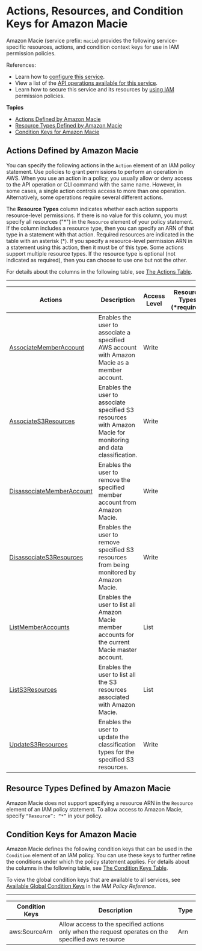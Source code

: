 # Actions, Resources, and Condition Keys for Amazon Macie<a name="list_amazonmacie"></a>

Amazon Macie \(service prefix: `macie`\) provides the following service\-specific resources, actions, and condition context keys for use in IAM permission policies\.

References:
+ Learn how to [configure this service](https://docs.aws.amazon.com//macie/latest/userguide/)\.
+ View a list of the [API operations available for this service](https://docs.aws.amazon.com//macie/1.0/APIReference/)\.
+ Learn how to secure this service and its resources by [using IAM](https://docs.aws.amazon.com//macie/latest/userguide/macie-access-control.html) permission policies\.

**Topics**
+ [Actions Defined by Amazon Macie](#amazonmacie-actions-as-permissions)
+ [Resource Types Defined by Amazon Macie](#amazonmacie-resources-for-iam-policies)
+ [Condition Keys for Amazon Macie](#amazonmacie-policy-keys)

## Actions Defined by Amazon Macie<a name="amazonmacie-actions-as-permissions"></a>

You can specify the following actions in the `Action` element of an IAM policy statement\. Use policies to grant permissions to perform an operation in AWS\. When you use an action in a policy, you usually allow or deny access to the API operation or CLI command with the same name\. However, in some cases, a single action controls access to more than one operation\. Alternatively, some operations require several different actions\.

The **Resource Types** column indicates whether each action supports resource\-level permissions\. If there is no value for this column, you must specify all resources \("\*"\) in the `Resource` element of your policy statement\. If the column includes a resource type, then you can specify an ARN of that type in a statement with that action\. Required resources are indicated in the table with an asterisk \(\*\)\. If you specify a resource\-level permission ARN in a statement using this action, then it must be of this type\. Some actions support multiple resource types\. If the resource type is optional \(not indicated as required\), then you can choose to use one but not the other\.

For details about the columns in the following table, see [The Actions Table](reference_policies_actions-resources-contextkeys.md#actions_table)\.


****  

| Actions | Description | Access Level | Resource Types \(\*required\) | Condition Keys | Dependent Actions | 
| --- | --- | --- | --- | --- | --- | 
|   [ AssociateMemberAccount ](https://docs.aws.amazon.com//macie/1.0/APIReference/API_AssociateMemberAccount.html)  | Enables the user to associate a specified AWS account with Amazon Macie as a member account\. | Write |  |  |  | 
|   [ AssociateS3Resources ](https://docs.aws.amazon.com//macie/1.0/APIReference/API_AssociateS3Resources.html)  | Enables the user to associate specified S3 resources with Amazon Macie for monitoring and data classification\. | Write |  |   [ aws:SourceArn ](#amazonmacie-aws_SourceArn)   |  | 
|   [ DisassociateMemberAccount ](https://docs.aws.amazon.com//macie/1.0/APIReference/API_DisassociateMemberAccount.html)  | Enables the user to remove the specified member account from Amazon Macie\. | Write |  |  |  | 
|   [ DisassociateS3Resources ](https://docs.aws.amazon.com//macie/1.0/APIReference/API_DisassociateS3Resources.html)  | Enables the user to remove specified S3 resources from being monitored by Amazon Macie\. | Write |  |   [ aws:SourceArn ](#amazonmacie-aws_SourceArn)   |  | 
|   [ ListMemberAccounts ](https://docs.aws.amazon.com//macie/1.0/APIReference/API_ListMemberAccounts.html)  | Enables the user to list all Amazon Macie member accounts for the current Macie master account\. | List |  |  |  | 
|   [ ListS3Resources ](https://docs.aws.amazon.com//macie/1.0/APIReference/API_ListS3Resources.html)  | Enables the user to list all the S3 resources associated with Amazon Macie\. | List |  |  |  | 
|   [ UpdateS3Resources ](https://docs.aws.amazon.com//macie/1.0/APIReference/API_UpdateS3Resources.html)  | Enables the user to update the classification types for the specified S3 resources\. | Write |  |   [ aws:SourceArn ](#amazonmacie-aws_SourceArn)   |  | 

## Resource Types Defined by Amazon Macie<a name="amazonmacie-resources-for-iam-policies"></a>

Amazon Macie does not support specifying a resource ARN in the `Resource` element of an IAM policy statement\. To allow access to Amazon Macie, specify `“Resource”: “*”` in your policy\.

## Condition Keys for Amazon Macie<a name="amazonmacie-policy-keys"></a>

Amazon Macie defines the following condition keys that can be used in the `Condition` element of an IAM policy\. You can use these keys to further refine the conditions under which the policy statement applies\. For details about the columns in the following table, see [The Condition Keys Table](reference_policies_actions-resources-contextkeys.md#context_keys_table)\.

To view the global condition keys that are available to all services, see [Available Global Condition Keys](reference_policies_condition-keys.html#AvailableKeys) in the *IAM Policy Reference*\.


****  

| Condition Keys | Description | Type | 
| --- | --- | --- | 
|   aws:SourceArn  | Allow access to the specified actions only when the request operates on the specified aws resource | Arn | 